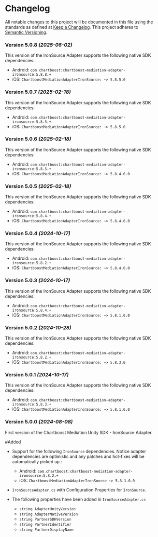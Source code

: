 # Changelog
All notable changes to this project will be documented in this file using the standards as defined at [Keep a Changelog](https://keepachangelog.com/en/1.0.0/). This project adheres to [Semantic Versioning](https://semver.org/spec/v2.0.0).

### Version 5.0.8 *(2025-06-02)*
This version of the IronSource Adapter supports the following native SDK dependencies:
  * Android: `com.chartboost:chartboost-mediation-adapter-ironsource:5.8.8.+`
  * iOS: `ChartboostMediationAdapterIronSource: ~> 5.8.5.0`

### Version 5.0.7 *(2025-02-18)*
This version of the IronSource Adapter supports the following native SDK dependencies:
  * Android: `com.chartboost:chartboost-mediation-adapter-ironsource:5.8.5.+`
  * iOS: `ChartboostMediationAdapterIronSource: ~> 5.8.5.0`

### Version 5.0.6 *(2025-02-18)*
This version of the IronSource Adapter supports the following native SDK dependencies:
  * Android: `com.chartboost:chartboost-mediation-adapter-ironsource:5.8.5.+`
  * iOS: `ChartboostMediationAdapterIronSource: ~> 5.8.4.0.0`

### Version 5.0.5 *(2025-02-18)*
This version of the IronSource Adapter supports the following native SDK dependencies:
  * Android: `com.chartboost:chartboost-mediation-adapter-ironsource:5.8.4.+`
  * iOS: `ChartboostMediationAdapterIronSource: ~> 5.8.4.0.0`

### Version 5.0.4 *(2024-10-17)*
This version of the IronSource Adapter supports the following native SDK dependencies:
  * Android: `com.chartboost:chartboost-mediation-adapter-ironsource:5.8.2.+`
  * iOS: `ChartboostMediationAdapterIronSource: ~> 5.8.4.0.0`

### Version 5.0.3 *(2024-10-17)*
This version of the IronSource Adapter supports the following native SDK dependencies:
  * Android: `com.chartboost:chartboost-mediation-adapter-ironsource:5.8.4.+`
  * iOS: `ChartboostMediationAdapterIronSource: ~> 5.8.1.0.0`

### Version 5.0.2 *(2024-10-28)*
This version of the IronSource Adapter supports the following native SDK dependencies:
  * Android: `com.chartboost:chartboost-mediation-adapter-ironsource:5.8.2.+`
  * iOS: `ChartboostMediationAdapterIronSource: ~> 5.8.3.0`

### Version 5.0.1 *(2024-10-17)*
This version of the IronSource Adapter supports the following native SDK dependencies:
  * Android: `com.chartboost:chartboost-mediation-adapter-ironsource:5.8.3.+`
  * iOS: `ChartboostMediationAdapterIronSource: ~> 5.8.1.0.0` 

### Version 5.0.0 *(2024-08-08)*

First version of the Chartboost Mediation Unity SDK - IronSource Adapter.

#Added
- Support for the following `IronSource` dependencies. Notice adapter dependencies are optimistic and any patches and hot-fixes will be automatically picked up.:
    * Android: `com.chartboost:chartboost-mediation-adapter-ironsource:5.8.2.+`
    * iOS: `ChartboostMediationAdapterIronSource ~> 5.8.1.0.0`
    
- `IronSourceAdapter.cs` with Configuration Properties for `IronSource`.
- The following properties have been added in `IronSourceAdapter.cs`
    * `string AdapterUnityVersion`
    * `string AdapterNativeVersion`
    * `string PartnerSDKVersion`
    * `string PartnerIdentifier`
    * `string PartnerDisplayName`
